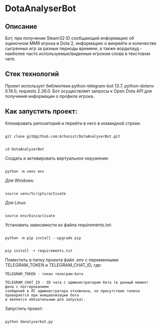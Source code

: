 # DotaAnalyserBot 
 

## Описание 
 

Бот, при получении Steam32 ID сообщающий информацию об оценочном MMR игрока в Dota 2, информацию о винрейте и количестве сыгранных игр за разные периоды времени, а также вордклауд - наиболее часто используемые/виденные игроком слова в текстовом чате. 
 

## Стек технологий 
 

Проект использует библиотеки python-telegram-bot 13.7, python-dotenv 0.19.0, requests 2.26.0. Бот осуществляет запросы к Open Dota API для получения информации о профиле игрока.  
 

## Как запустить проект: 
 

Клонировать репозиторий и перейти в него в командной строке: 
 

``` 

git clone git@github.com:Arhonist/DotaAnalyserBot.git

``` 

 

``` 

cd DotaAnalyserBot

``` 

 

Cоздать и активировать виртуальное окружение: 

 

``` 

python -m venv env 

``` 

Для Windows:

``` 

source venv/Scripts/activate 

``` 

Для Linux:

``` 

source env/bin/activate

``` 

Установить зависимости из файла requirements.txt: 

 

``` 

python -m pip install --upgrade pip 

``` 

 

``` 

pip install -r requirements.txt 

``` 

Поместить в папку проекта файл .env с переменными TELEGRAM_TOKEN и TELEGRAM_CHAT_ID, где:
``` 
TELEGRAM_TOKEN - токен телеграм-бота
``` 
``` 
TELEGRAM_CHAT_ID - ID чата с администратором бота (в данный момент фича с логгированием
сообщений в ЛС администратора отключена, но присутствие токена проверяется при инициализации бота 
и является обязательным для запуска).
``` 


Запустить проект: 

 

``` 

python danalyserbot.py 

``` 
